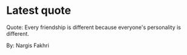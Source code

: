 # Latest quote 

Quote: Every friendship is different because everyone's personality is different. 

By: Nargis Fakhri